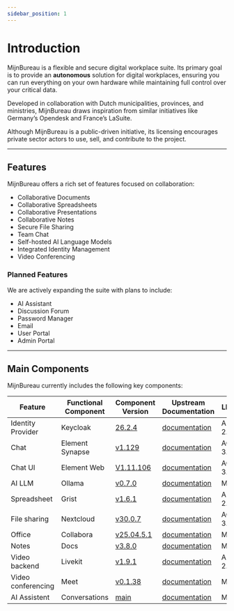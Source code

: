 ```yaml
---
sidebar_position: 1
---
```


# Introduction

MijnBureau is a flexible and secure digital workplace suite. Its primary goal is to provide an **autonomous** solution for digital workplaces, ensuring you can run everything on your own hardware while maintaining full control over your critical data.

Developed in collaboration with Dutch municipalities, provinces, and ministries, MijnBureau draws inspiration from similar initiatives like Germany’s Opendesk and France’s LaSuite.

Although MijnBureau is a public-driven initiative, its licensing encourages private sector actors to use, sell, and contribute to the project.

---

## Features

MijnBureau offers a rich set of features focused on collaboration:

- Collaborative Documents
- Collaborative Spreadsheets
- Collaborative Presentations
- Collaborative Notes
- Secure File Sharing
- Team Chat
- Self-hosted AI Language Models
- Integrated Identity Management
- Video Conferencing

### Planned Features

We are actively expanding the suite with plans to include:

- AI Assistant
- Discussion Forum
- Password Manager
- Email
- User Portal
- Admin Portal

---

## Main Components

MijnBureau currently includes the following key components:

| Feature            | Functional Component | Component Version                                                                 | Upstream Documentation                                                               | LICENSE    |
| ------------------ |----------------------| --------------------------------------------------------------------------------- | ------------------------------------------------------------------------------------ | ---------- |
| Identity Provider  | Keycloak             | [26.2.4](https://github.com/keycloak/keycloak/releases/tag/26.2.4)                | [documentation](https://www.keycloak.org/documentation)                              | Apache-2.0 |
| Chat               | Element Synapse      | [v1.129](https://github.com/element-hq/synapse/tree/v1.129.0)                     | [documentation](https://element-hq.github.io/synapse/latest/)                        | AGPL-3.0   |
| Chat UI            | Element Web          | [V1.11.106](https://github.com/element-hq/element-web/tree/v1.11.106)             | [documentation](https://element.io/)                                                 | AGPL-3.0   |
| AI LLM             | Ollama               | [v0.7.0](https://github.com/ollama/ollama/tree/v0.7.0)                            | [documentation](https://ollama.com/)                                                 | MIT        |
| Spreadsheet        | Grist                | [v1.6.1](https://github.com/gristlabs/grist-core/tree/v1.6.1)                     | [documentation](https://support.getgrist.com/self-managed/)                          | Apache-2.0 |
| File sharing       | Nextcloud            | [v30.0.7](https://github.com/nextcloud/server/tree/v30.0.7)                       | [documentation](https://nextcloud.com/)                                              | AGPL-3.0   |
| Office             | Collabora            | [v25.04.5.1](https://github.com/CollaboraOnline/online/releases/tag/cp-25.04.5-1) | [documentation](https://sdk.collaboraonline.com/docs/installation/index.html)        | MPL-2.0    |
| Notes              | Docs                 | [v3.8.0](https://github.com/suitenumerique/docs/releases/tag/v3.8.0)              | [documentation](https://github.com/suitenumerique/docs/tree/main/docs/installation)  | MIT        |
| Video backend      | Livekit              | [v1.9.1](https://github.com/livekit/livekit/releases/tag/v1.9.1)                  | [documentation](https://livekit.io/)                                                 | Apache-2.0 |
| Video conferencing | Meet                 | [v0.1.38](https://github.com/suitenumerique/meet/releases/tag/v0.1.38)            | [documentation](https://github.com/suitenumerique/meet/tree/main/docs)               | MIT        |
| AI Assistent       | Conversations        | [main](https://github.com/suitenumerique/conversations/)                          | [documentation](https://github.com/suitenumerique/conversations/blob/main/README.md) | MIT        |
